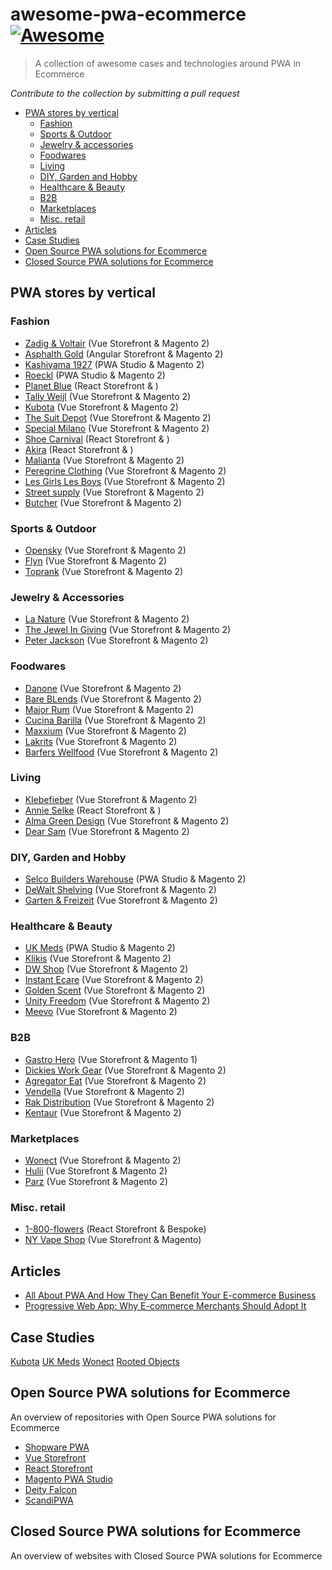 # awesome-pwa-ecommerce [![Awesome](https://cdn.rawgit.com/sindresorhus/awesome/d7305f38d29fed78fa85652e3a63e154dd8e8829/media/badge.svg)](https://github.com/sindresorhus/awesome)

> A collection of awesome cases and technologies around PWA in Ecommerce

*Contribute to the collection by submitting a pull request*

* [PWA stores by vertical](#pwa-stores-by-vertical)
  * [Fashion](#fashion)
  * [Sports & Outdoor](#sports-outdoor)
  * [Jewelry & accessories](#jewelry-accessories)
  * [Foodwares](#foodwares)
  * [Living](#living)
  * [DIY, Garden and Hobby](#diy-garden-and-hobby)
  * [Healthcare & Beauty](#healthcare-beauty)
  * [B2B](#b2b)
  * [Marketplaces](#marketplaces)
  * [Misc. retail](#misc-retail)
* [Articles](#articles)
* [Case Studies](#case-studies)
* [Open Source PWA solutions for Ecommerce](#open-source-pwa-solutions-for-ecommerce)
* [Closed Source PWA solutions for Ecommerce](#closed-source-pwa-solutions-for-ecommerce)

## PWA stores by vertical
### Fashion
- [Zadig & Voltair](https://zadig-et-voltaire.com) (Vue Storefront & Magento 2)
- [Asphalth Gold](https://www.asphaltgold.com/en/) (Angular Storefront & Magento 2)
- [Kashiyama 1927](https://kashiyama1927.com/) (PWA Studio & Magento 2)
- [Roeckl](https://www.roeckl.com/) (PWA Studio & Magento 2)
- [Planet Blue](https://shopplanetblue.com/) (React Storefront & )
- [Tally Weijl](https://www.tally-weijl.com/) (Vue Storefront & Magento 2)
- [Kubota](https://kubotastore.pl/) (Vue Storefront & Magento 2)
- [The Suit Depot](https://thesuitdepot.com/) (Vue Storefront & Magento 2)
- [Special Milano](https://www.specialmilano.com/) (Vue Storefront & Magento 2)
- [Shoe Carnival](https://www.shoecarnival.com/) (React Storefront & )
- [Akira](https://www.shopakira.com/) (React Storefront & )
- [Malianta](https://www.malianta.com/) (Vue Storefront & Magento 2)
- [Peregrine Clothing](https://www.peregrineclothing.co.uk/) (Vue Storefront & Magento 2)
- [Les Girls Les Boys](https://lesgirlslesboys.com/) (Vue Storefront & Magento 2)
- [Street supply](https://streetsupply.pl/) (Vue Storefront & Magento 2)
- [Butcher](https://www.butcherofblue.com/) (Vue Storefront & Magento 2)

### Sports & Outdoor
- [Opensky](https://www.oneopensky.dk/) (Vue Storefront & Magento 2)
- [Flyn](https://flynwetsuits.com/) (Vue Storefront & Magento 2)
- [Toprank](https://shop.toprank.com/) (Vue Storefront & Magento 2)

### Jewelry & Accessories
- [La Nature](https://lanature.ru/) (Vue Storefront & Magento 2)
- [The Jewel In Giving](https://www.thejewelingiving.com/) (Vue Storefront & Magento 2)
- [Peter Jackson](https://www.peterjackson.co.uk/) (Vue Storefront & Magento 2)

### Foodwares
- [Danone](https://www.danonedirect.ru/) (Vue Storefront & Magento 2)
- [Bare BLends](https://bareblends.com.au/) (Vue Storefront & Magento 2)
- [Major Rum](https://www.majorrum.com/) (Vue Storefront & Magento 2)
- [Cucina Barilla](https://www.cucinabarilla.it/it-IT) (Vue Storefront & Magento 2)
- [Maxxium](https://maxxium.ru/) (Vue Storefront & Magento 2)
- [Lakrits](https://lakritsroten.se/) (Vue Storefront & Magento 2)
- [Barfers Wellfood](https://barfers-wellfood.de/) (Vue Storefront & Magento 2)

### Living
- [Klebefieber](https://www.klebefieber.de/) (Vue Storefront & Magento 2)
- [Annie Selke](https://annieselke.com/) (React Storefront & )
- [Alma Green Design](https://www.almagreendesign.com/) (Vue Storefront & Magento 2)
- [Dear Sam](https://dearsam.com/en) (Vue Storefront & Magento 2)

### DIY, Garden and Hobby
- [Selco Builders Warehouse](https://www.selcobw.com/) (PWA Studio & Magento 2)
- [DeWalt Shelving](https://dewaltshelving.com/) (Vue Storefront & Magento 2)
- [Garten & Freizeit](https://www.garten-und-freizeit.at/) (Vue Storefront & Magento 2)

### Healthcare & Beauty
- [UK Meds](https://www.ukmeds.co.uk/) (PWA Studio & Magento 2)
- [Klikis](https://klikis.com/) (Vue Storefront & Magento 2)
- [DW Shop](https://dwshop.pl/) (Vue Storefront & Magento 2)
- [Instant Ecare](https://www.instantecare.com/) (Vue Storefront & Magento 2)
- [Golden Scent](https://www.goldenscent.com/en/) (Vue Storefront & Magento 2)
- [Unity Freedom](https://unityfreedom.com/) (Vue Storefront & Magento 2)
- [Meevo](https://www.meevo.de/) (Vue Storefront & Magento 2)

### B2B
- [Gastro Hero](https://www.gastro-hero.de/) (Vue Storefront & Magento 1)
- [Dickies Work Gear](https://www.dickiesworkgear.com/) (Vue Storefront & Magento 2)
- [Agregator Eat](https://agregatoreat.ru/) (Vue Storefront & Magento 2)
- [Vendella](https://www.vendella.co.nz/) (Vue Storefront & Magento 2)
- [Rak Distribution](https://www.rakdistribution.net/) (Vue Storefront & Magento 2)
- [Kentaur](https://www.kentaur.com/uk) (Vue Storefront & Magento 2)

### Marketplaces
- [Wonect](https://wonect.com/sg/) (Vue Storefront & Magento 2)
- [Hulii](https://www.hulii.com/) (Vue Storefront & Magento 2)
- [Parz](https://www.parz.com/) (Vue Storefront & Magento 2)

### Misc. retail
- [1-800-flowers](http://1-800-flowers.com/) (React Storefront & Bespoke)
- [NY Vape Shop](https://nyvapeshop.com/) (Vue Storefront & Magento)

## Articles
- [All About PWA And How They Can Benefit Your E-commerce Business](https://medium.com/@audrey2zack/all-about-pwa-and-how-they-can-benefit-your-e-commerce-business-508aa63f6f92)
- [Progressive Web App: Why E-commerce Merchants Should Adopt It](https://www.semrush.com/blog/progressive-web-app-ecommerce-merchants-should-adopt/)

## Case Studies
[Kubota](https://www.vuestorefront.io/kubota-case-study/)
[UK Meds](https://wearejh.com/case-study/magento-performance-redefined-via-progressive-web-app/)
[Wonect](https://www.vuestorefront.io/wonect-case-study/)
[Rooted Objects](https://www.vuestorefront.io/rootedobjects-case-study/)

## Open Source PWA solutions for Ecommerce
An overview of repositories with Open Source PWA solutions for Ecommerce

- [Shopware PWA](https://github.com/DivanteLtd/shopware-pwa)
- [Vue Storefront](https://github.com/DivanteLtd/vue-storefront)
- [React Storefront](https://github.com/react-storefront-community/react-storefront)
- [Magento PWA Studio](https://github.com/magento/pwa-studio)
- [Deity Falcon](https://github.com/deity-io/falcon)
- [ScandiPWA](https://github.com/scandipwa)

## Closed Source PWA solutions for Ecommerce
An overview of websites with Closed Source PWA solutions for Ecommerce

